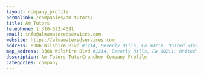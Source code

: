 ```yaml
---
layout: company_profile
permalink: /companies/am-tutors/
title: Am Tutors
telephone: 1 310-622-4591
email: info@almamateredservices.com
website: https://almamateredservices.com
address: 8306 Wilshire Blvd #1214, Beverly Hills, Ca 90211, United States
map_address: 8306 Wilshire Blvd #1214, Beverly Hills, Ca 90211, United States
description: Am Tutors TutorCruncher Company Profile
categories: company
---
```



